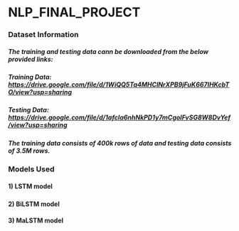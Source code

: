 # NLP_FINAL_PROJECT

### Dataset Information

##### The training and testing data cann be downloaded from the below provided links:
##### Training Data: https://drive.google.com/file/d/1WiQQ5Tq4MHClNrXPB9jFuK667IHKcbTO/view?usp=sharing
##### Testing Data: https://drive.google.com/file/d/1afcla6nhNkPD1y7mCgolFvSG8W8DvYef/view?usp=sharing
##### The training data consists of 400k rows of data and testing data consists of 3.5M rows. 

### Models Used 

#### 1) LSTM model
##### 

#### 2) BiLSTM model
#### 3) MaLSTM model



